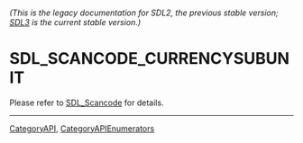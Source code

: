 ###### (This is the legacy documentation for SDL2, the previous stable version; [SDL3](https://wiki.libsdl.org/SDL3/) is the current stable version.)
# SDL_SCANCODE_CURRENCYSUBUNIT

Please refer to [SDL_Scancode](SDL_Scancode) for details.

----
[CategoryAPI](CategoryAPI), [CategoryAPIEnumerators](CategoryAPIEnumerators)

